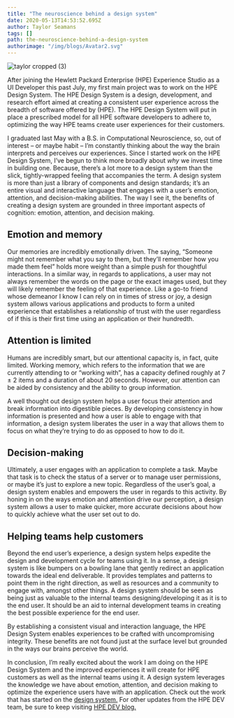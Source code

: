 ```yaml
---
title: "The neuroscience behind a design system"
date: 2020-05-13T14:53:52.695Z
author: Taylor Seamans 
tags: []
path: the-neuroscience-behind-a-design-system
authorimage: "/img/blogs/Avatar2.svg"
---
```

![taylor cropped (3)](https://hpe-developer-portal.s3.amazonaws.com/uploads/media/2020/3/taylor-cropped-3-1589386197151.png)

After joining the Hewlett Packard Enterprise (HPE) Experience Studio as a UI Developer this past July, my first main project was to work on the HPE Design System. The HPE Design System is a design, development, and research effort aimed at creating a consistent user experience across the breadth of software offered by (HPE). The HPE Design System will put in place a prescribed model for all HPE software developers to adhere to, optimizing the way HPE teams create user experiences for their customers.

I graduated last May with a B.S. in Computational Neuroscience, so, out of interest – or maybe habit – I’m constantly thinking about the way the brain interprets and perceives our experiences. Since I started work on the HPE Design System, I’ve begun to think more broadly about *why* we invest time in building one. Because, there’s a lot more to a design system than the slick, tightly-wrapped feeling that accompanies the term. A design system is more than just a library of components and design standards; it’s an entire visual and interactive language that engages with a user’s emotion, attention, and decision-making abilities. The way I see it, the benefits of creating a design system are grounded in three important aspects of cognition: emotion, attention, and decision making.

## Emotion and memory

Our memories are incredibly emotionally driven. The saying, “Someone might not remember what you say to them, but they’ll remember how you made them feel” holds more weight than a simple push for thoughtful interactions. In a similar way, in regards to applications, a user may not always remember the words on the page or the exact images used, but they will likely remember the feeling of that experience. Like a go-to friend whose demeanor I know I can rely on in times of stress or joy, a design system allows various applications and products to form a united experience that establishes a relationship of trust with the user regardless of if this is their first time using an application or their hundredth.

## Attention is limited

Humans are incredibly smart, but our attentional capacity is, in fact, quite limited. Working memory, which refers to the information that we are currently attending to or “working with”, has a capacity defined roughly at 7 ± 2 items and a duration of about 20 seconds. However, our attention can be aided by consistency and the ability to group information.
 
A well thought out design system helps a user focus their attention and break information into digestible pieces. By developing consistency in how information is presented and how a user is able to engage with that information, a design system liberates the user in a way that allows them to focus on what they’re trying to do as opposed to how to do it.

## Decision-making

Ultimately, a user engages with an application to complete a task. Maybe that task is to check the status of a server or to manage user permissions, or maybe it’s just to explore a new topic. Regardless of the user’s goal, a design system enables and empowers the user in regards to this activity. By honing in on the ways emotion and attention drive our perception, a design system allows a user to make quicker, more accurate decisions about how to quickly achieve what the user set out to do. 

## Helping teams help customers

Beyond the end user’s experience, a design system helps expedite the design and development cycle for teams using it. In a sense, a design system is like bumpers on a bowling lane that gently redirect an application towards the ideal end deliverable. It provides templates and patterns to point them in the right direction, as well as resources and a community to engage with, amongst other things. A design system should be seen as being just as valuable to the internal teams designing/developing it as it is to the end user. It should be an aid to internal development teams in creating the best possible experience for the end user.

By establishing a consistent visual and interaction language, the HPE Design System enables experiences to be crafted with uncompromising integrity. These benefits are not found just at the surface level but grounded in the ways our brains perceive the world.

In conclusion, I’m really excited about the work I am doing on the HPE Design System and the improved experiences it will create for HPE customers as well as the internal teams using it. A design system leverages the knowledge we have about emotion, attention, and decision making to optimize the experience users have with an application. Check out the work that has started on the [design system.](https://design-system.hpe.design/) For other updates from the HPE DEV team, be sure to keep visiting [HPE DEV blog.](https://developer.hpe.com/blog)
